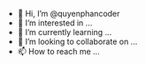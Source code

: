 - 👋 Hi, I’m @quyenphancoder
- 👀 I’m interested in ...
- 🌱 I’m currently learning ...
- 💞️ I’m looking to collaborate on ...
- 📫 How to reach me ...

<!---
quyenphancoder/quyenphancoder is a ✨ special ✨ repository because its `README.md` (this file) appears on your GitHub profile.
You can click the Preview link to take a look at your changes.
--->
